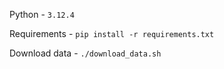Python - `3.12.4`

Requirements - `pip install -r requirements.txt`

Download data - `./download_data.sh`